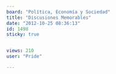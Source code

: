 ```yaml
---
board: "Política, Economía y Sociedad"
title: "Discusiones Memorables"
date: "2012-10-25 08:36:13"
id: 1498
sticky: true


views: 210
user: "Pride"

---
```

